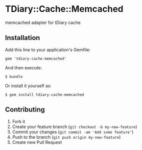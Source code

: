 # TDiary::Cache::Memcached

memcached adapter for tDiary cache

## Installation

Add this line to your application's Gemfile:

    gem 'tdiary-cache-memcached'

And then execute:

    $ bundle

Or install it yourself as:

    $ gem install tdiary-cache-memcached

## Contributing

1. Fork it
2. Create your feature branch (`git checkout -b my-new-feature`)
3. Commit your changes (`git commit -am 'Add some feature'`)
4. Push to the branch (`git push origin my-new-feature`)
5. Create new Pull Request
